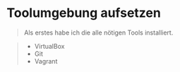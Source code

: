 # Toolumgebung aufsetzen 
> Als erstes habe ich die alle nötigen Tools installiert. 

> - VirtualBox
> - Git
> - Vagrant

